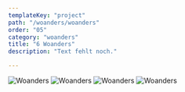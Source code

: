 ```yaml
---
templateKey: "project"
path: "/woanders/woanders"
order: "05"
category: "woanders"
title: "6 Woanders"
description: "Text fehlt noch."

---
```

![Woanders](/img/woanders_01.jpg)
![Woanders](/img/woanders_02.jpg)
![Woanders](/img/woanders_03.jpg)
![Woanders](/img/woanders_04.jpg)
